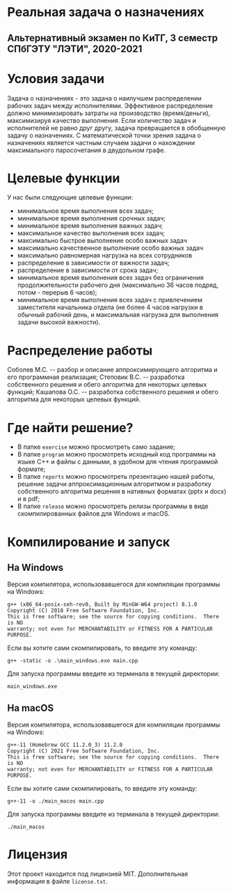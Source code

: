 # Реальная задача о назначениях

## Альтернативный экзамен по КиТГ, 3 семестр СПбГЭТУ "ЛЭТИ", 2020-2021

# Условия задачи

Задача о назначениях - это задача о наилучшем распределении рабочих задач между исполнителями.
Эффективное распределение должно минимизировать затраты на производство (время/деньги), максимизируя качество выполнения.
Если количество задач и исполнителей не равно друг другу, задача превращается в обобщенную задачу о назначениях.
С математической точки зрения задача о назначениях является частным случаем задачи о нахождении максимального паросочетания в двудольном графе.

# Целевые функции

У нас были следующие целевые функции:
- минимальное время выполнения всех задач;
- минимальное время выполнения срочных задач;
- минимальное время выполнения важных задач;
- максимальное качество выполнения всех задач;
- максимально быстрое выполнение особо важных задач
- максимально качественное выполнение особо важных задач
- максимально равномерная нагрузка на всех сотрудников
- распределение в зависимости от важности задач;
- распределение в зависимости от срока задач;
- минимальное время выполнения всех задач без ограничения продолжительности рабочего дня (максимально 36 часов подряд, потом - перерыв 6 часов);
- минимальное время выполнения всех задач с привлечением заместителя начальника отдела (не более 4 часов нагрузки в обычный рабочий день, и максимальная нагрузка для выполнения задачи высокой важности).

# Распределение работы

Соболев М.С. -- разбор и описание аппроксимирующего алгоритма и его программная реализация;
Степовик В.С. -- разработка собственного решения и обего алгоритма для некоторых целевых функций;
Кашапова О.С. -- разработка собственного решения и обего алгоритма для некоторых целевых функций.

# Где найти решение?

* В папке `exercise` можно просмотреть само задание;
* В папке `program` можно просмотреть исходный код программы на языке С++ и файлы с данными, в удобном для чтения программой формате;
* В папке `reports` можно просмотреть презентацию нашей работы, решение задачи аппроксимационным алгоритмом и разработку собственного алгоритма решения в нативных форматах (pptx и docx) и в pdf;
* В папке `release` можно просмотреть релизы программы в виде скомпилированных файлов для Windows и macOS.

# Компилирование и запуск

## На Windows

Версия компилятора, использовавшегося для компиляции программы на Windows:

```
g++ (x86_64-posix-seh-rev0, Built by MinGW-W64 project) 8.1.0
Copyright (C) 2018 Free Software Foundation, Inc.
This is free software; see the source for copying conditions.  There is NO
warranty; not even for MERCHANTABILITY or FITNESS FOR A PARTICULAR PURPOSE.
```

Если вы хотите сами скомпилировать, то введите эту команду:

```
g++ -static -o .\main_windows.exe main.cpp
```

Для запуска программы введите из терминала в текущей директории:

```
main_windows.exe
```

## На macOS

Версия компилятора, использовавшегося для компиляции программы на Windows:

```
g++-11 (Homebrew GCC 11.2.0_3) 11.2.0
Copyright (C) 2021 Free Software Foundation, Inc.
This is free software; see the source for copying conditions.  There is NO
warranty; not even for MERCHANTABILITY or FITNESS FOR A PARTICULAR PURPOSE.
```

Если вы хотите сами скомпилировать, то введите эту команду:

```
g++-11 -o ./main_macos main.cpp
```

Для запуска программы введите из терминала в текущей директории:

```
./main_macos
```

# Лицензия

Этот проект находится под лицензией MIT. Дополнительная информация в файле `license.txt`.